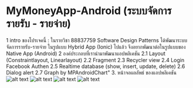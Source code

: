 # MyMoneyApp-Android (ระบบจัดการรายรับ - รายจ่าย)
1 intro ของโปรเจคนี้ : ในรายวิชา 88837759 Software Design Patterns ได้พัฒนาระบบจัดการรายรับ-รายจ่าย ในรูปแบบ Hybrid App (Ionic) ไปแล้ว จึงอยากพัฒนาต่อในรูปแบบของ Native App (Android)
2 องค์ประกอบที่เรานำมาพัฒนาแอปพลิเคชัน
    2.1 Layout (Constraintlayout, Linearlayout)
    2.2 Fragment
    2.3 Recycler view
    2.4 Login Facebook Authen
    2.5 Realtime database (show, insert, update, delete)
    2.6 Dialog alert
    2.7 Graph by MPAndroidChart"
3. หน้าจอผลลัพธ์ ของแอปพลิเคชัน
![alt text](https://i.ibb.co/kcWysQQ/1.jpg)
![alt text](https://i.ibb.co/nCjx3Xs/2.jpg)
![alt text](https://i.ibb.co/B2VKRpx/3.jpg)
![alt text](https://i.ibb.co/yfVTD2G/4.jpg)
